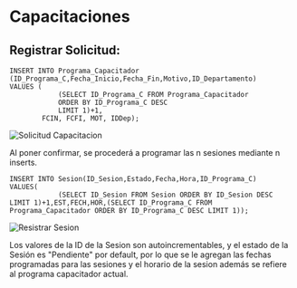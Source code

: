 # Capacitaciones
## Registrar Solicitud:


	INSERT INTO Programa_Capacitador (ID_Programa_C,Fecha_Inicio,Fecha_Fin,Motivo,ID_Departamento)
	VALUES (
				(SELECT ID_Programa_C FROM Programa_Capacitador
				ORDER BY ID_Programa_C DESC
				LIMIT 1)+1,
			FCIN, FCFI, MOT, IDDep);
   
![Solicitud Capacitacion](https://github.com/fiis-bd241/grupo02/assets/164259064/776eedbf-ac45-4a5b-86b0-a098c9b7c6a3)

Al poner confirmar, se procederá a programar las n sesiones mediante n inserts.

	INSERT INTO Sesion(ID_Sesion,Estado,Fecha,Hora,ID_Programa_C)
	VALUES(
 				(SELECT ID_Sesion FROM Sesion ORDER BY ID_Sesion DESC LIMIT 1)+1,EST,FECH,HOR,(SELECT ID_Programa_C FROM Programa_Capacitador ORDER BY ID_Programa_C DESC LIMIT 1));

  ![Resistrar Sesion](https://github.com/fiis-bd241/grupo02/assets/164259064/ecbba794-9d27-4f99-8985-f04f5a01147d)

Los valores de la ID de la Sesion son autoincrementables, y el estado de la Sesión es "Pendiente" por default, por lo que se le agregan las fechas programadas para las sesiones y el horario de la sesion además se refiere al programa capacitador actual.
